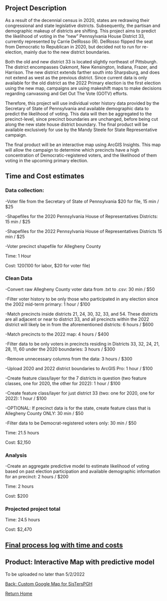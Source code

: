 ## Project Description
As a result of the decennial census in 2020, states are redrawing their congressional and state legislative districts. Subsequently, the partisan and demographic makeup of districts are shifting. This project aims to predict the likelihood of voting in the “new” Pennsylvania House District 33, currently represented by Carrie DelRosso (R). DelRosso flipped the seat from Democratic to Republican in 2020, but decided not to run for re-election, mainly due to the new district boundaries. 

Both the old and new district 33 is located slightly northeast of Pittsburgh. The district encompasses Oakmont, New Kensington, Indiana, Frazer, and Harrison. The new district extends farther south into Sharpsburg, and does not extend as west as the previous district. Since current data is only available for the old district as the 2022 Primary election is the first election using the new map, campaigns are using makeshift maps to make decisions regarding canvassing and Get Out The Vote (GOTV) efforts. 

Therefore, this project will use individual voter history data provided by the Secretary of State of Pennsylvania and available demographic data to predict the likelihood of voting. This data will then be aggregated to the precinct-level, since precinct boundaries are unchanged, before being cut along the new state house district boundary. The final product will be available exclusively for use by the Mandy Steele for State Representative campaign.

The final product will be an interactive map using ArcGIS Insights. This map will allow the campaign to determine which precincts have a high concentration of Democratic-registered voters, and the likelihood of them voting in the upcoming primary election. 


## Time and Cost estimates

### Data collection:
-Voter file from the Secretary of State of Pennsylvania $20 for file, 15 min / $25

-Shapefiles for the 2020 Pennsylvania House of Representatives Districts: 15 min / $25

-Shapefiles for the 2022 Pennsylvania House of Representatives Districts 15 min / $25

-Voter precinct shapefile for Allegheny County

Time: 1 Hour

Cost: $120 ($100 for labor, $20 for voter file)

### Clean Data
-Convert raw Allegheny County voter data from .txt to .csv: 30 min / $50

-Filter voter history to be only those who participated in any election since the 2002 mid-term primary: 1 hour / $100

-Match precincts inside districts 21, 24, 30, 32, 33, and 54. These districts are all adjacent or near to district 33, and all precincts within the 2022 district will likely be in from the aforementioned districts: 6 hours / $600

-Match precincts to the 2022 map: 4 hours / $400

-Filter data to be only voters in precincts residing in Districts 33, 32, 24, 21, 28, 11, 60 under the 2020 boundaries: 3 hours / $300

-Remove unnecessary columns from the data: 3 hours / $300

-Upload 2020 and 2022 district boundaries to ArcGIS Pro: 1 hour / $100

-Create feature class/layer for the 7 districts in question (two feature classes, one for 2020, the other for 2022): 1 hour / $100

-Create feature class/layer for just district 33 (two: one for 2020, one for 2022): 1 hour / $100

-OPTIONAL: If precinct data is for the state, create feature class that is Allegheny County ONLY: 30 min / $50

-Filter data to be Democrat-registered voters only: 30 min / $50

Time: 21.5 hours 

Cost: $2,150

### Analysis
-Create an aggregate predictive model to estimate likelihood of voting based on past election participation and available demographic information for an precinct: 2 hours / $200

Time: 2 hours

Cost: $200


### Projected project total
Time: 24.5 hours

Cost: $2,470

## [Final process log with time and costs](https://docs.google.com/document/d/1lk12yBhMUz5ghLMzOUrQSlcxujabKyksOZXh7Jla0mw/edit?usp=sharing)

## Product: Interactive Map with predictive model

To be uploaded no later than 5/2/2022

[Back: Custom Google Map for SisTersPGH](https://snizan.github.io/GISPortfolio/Homework1)

[Return Home](https://snizan.github.io/GISPortfolio)
